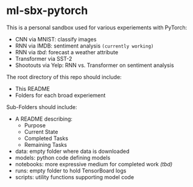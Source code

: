 # ml-sbx-pytorch
This is a personal sandbox used for various experiements with PyTorch:
* CNN via MNIST: classify images
* RNN via IMDB: sentiment analysis `(currently working)`
* RNN via *tbd*: forecast a weather attribute
* Transformer via SST-2
* Shootouts via Yelp: RNN vs. Transformer on sentiment analysis

The root directory of this repo should include:
* This README
* Folders for each broad experiement

Sub-Folders should include:
* A README describing:
    * Purpose
    * Current State
    * Completed Tasks
    * Remaining Tasks
* data: empty folder where data is downloaded
* models: python code defining models
* notebooks: more expressive medium for completed work *(tbd)*
* runs: empty folder to hold TensorBoard logs
* scripts: utility functions supporting model code